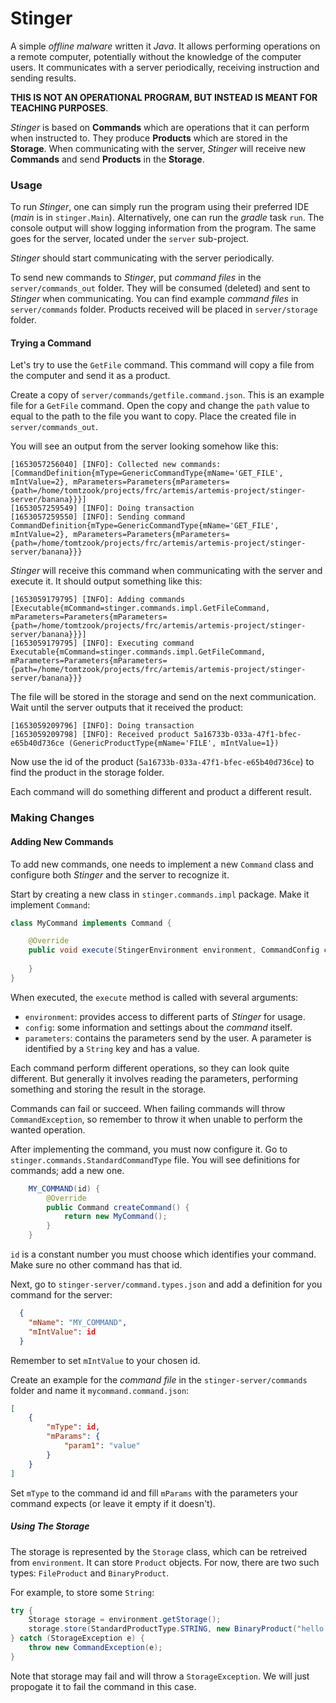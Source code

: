 # Stinger

A simple _offline malware_ written it _Java_. It allows performing operations on a remote computer, potentially without the knowledge of the computer users. It communicates with a server periodically, receiving instruction and sending results.

__THIS IS NOT AN OPERATIONAL PROGRAM, BUT INSTEAD IS MEANT FOR TEACHING PURPOSES__.

_Stinger_ is based on __Commands__ which are operations that it can perform when instructed to. They produce __Products__ which are stored in the __Storage__. When communicating with the server, _Stinger_ will receive new __Commands__ and send __Products__ in the __Storage__.

### Usage

To run _Stinger_, one can simply run the program using their preferred IDE (_main_ is in `stinger.Main`). Alternatively, one can run the _gradle_ task `run`. The console output will show logging information from the program.
The same goes for the server, located under the `server` sub-project.

_Stinger_ should start communicating with the server periodically.

To send new commands to _Stinger_, put _command files_ in the `server/commands_out` folder. They will be consumed (deleted) and sent to _Stinger_ when communicating. You can find example _command files_ in `server/commands` folder.
Products received will be placed in `server/storage` folder.

#### Trying a Command

Let's try to use the `GetFile` command. This command will copy a file from the computer and send it as a product.

Create a copy of `server/commands/getfile.command.json`. This is an example file for a `GetFile` command. Open the copy and change the `path` value to equal to the path to the file you want to copy.
Place the created file in `server/commands_out`.

You will see an output from the server looking somehow like this:
```
[1653057256040] [INFO]: Collected new commands: [CommandDefinition{mType=GenericCommandType{mName='GET_FILE', mIntValue=2}, mParameters=Parameters{mParameters={path=/home/tomtzook/projects/frc/artemis/artemis-project/stinger-server/banana}}}]
[1653057259549] [INFO]: Doing transaction
[1653057259550] [INFO]: Sending command CommandDefinition{mType=GenericCommandType{mName='GET_FILE', mIntValue=2}, mParameters=Parameters{mParameters={path=/home/tomtzook/projects/frc/artemis/artemis-project/stinger-server/banana}}}
```

_Stinger_ will receive this command when communicating with the server and execute it. It should output something like this:
```
[1653059179795] [INFO]: Adding commands [Executable{mCommand=stinger.commands.impl.GetFileCommand, mParameters=Parameters{mParameters={path=/home/tomtzook/projects/frc/artemis/artemis-project/stinger-server/banana}}}]
[1653059179795] [INFO]: Executing command Executable{mCommand=stinger.commands.impl.GetFileCommand, mParameters=Parameters{mParameters={path=/home/tomtzook/projects/frc/artemis/artemis-project/stinger-server/banana}}}
```

The file will be stored in the storage and send on the next communication. Wait until the server outputs that it received the product:
```
[1653059209796] [INFO]: Doing transaction
[1653059209798] [INFO]: Received product 5a16733b-033a-47f1-bfec-e65b40d736ce (GenericProductType{mName='FILE', mIntValue=1})
```

Now use the id of the product (`5a16733b-033a-47f1-bfec-e65b40d736ce`) to find the product in the storage folder.

Each command will do something different and product a different result.

### Making Changes

#### Adding New Commands

To add new commands, one needs to implement a new `Command` class and configure both _Stinger_ and the server to recognize it.

Start by creating a new class in `stinger.commands.impl` package. Make it implement `Command`:
```java
class MyCommand implements Command {

    @Override
    public void execute(StingerEnvironment environment, CommandConfig config, Parameters parameters) throws CommandException {
    
    }
}
```

When executed, the `execute` method is called with several arguments:
- `environment`: provides access to different parts of _Stinger_ for usage.
- `config`: some information and settings about the _command_ itself.
- `parameters`: contains the parameters send by the user. A parameter is identified by a `String` key and has a value.

Each command perform different operations, so they can look quite different. But generally it involves reading the parameters, performing something and storing the result in the storage.

Commands can fail or succeed. When failing commands will throw `CommandException`, so remember to throw it when unable to perform the wanted operation.

After implementing the command, you must now configure it.
Go to `stinger.commands.StandardCommandType` file. You will see definitions for commands; add a new one.
```java
    MY_COMMAND(id) {
        @Override
        public Command createCommand() {
            return new MyCommand();
        }
    }
```

`id` is a constant number you must choose which identifies your command. Make sure no other command has that id.

Next, go to `stinger-server/command.types.json` and add a definition for you command for the server:
```json
  {
    "mName": "MY_COMMAND",
    "mIntValue": id
  }
```

Remember to set `mIntValue` to your chosen id.

Create an example for the _command file_ in the `stinger-server/commands` folder and name it `mycommand.command.json`:
```json
[
	{
		"mType": id,
		"mParams": {
			"param1": "value"
		}
	}
]
```

Set `mType` to the command id and fill `mParams` with the parameters your command expects (or leave it empty if it doesn't).


##### Using The Storage

The storage is represented by the `Storage` class, which can be retreived from `environment`. It can store `Product` objects. For now, there are two such types: `FileProduct` and `BinaryProduct`.

For example, to store some `String`:
```java
try {
    Storage storage = environment.getStorage();
    storage.store(StandardProductType.STRING, new BinaryProduct("hello world"));
} catch (StorageException e) {
    throw new CommandException(e);
}
```
Note that storage may fail and will throw a `StorageException`. We will just propogate it to fail the command in this case.


